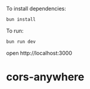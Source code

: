 To install dependencies:
```sh
bun install
```

To run:
```sh
bun run dev
```

open http://localhost:3000
# cors-anywhere
